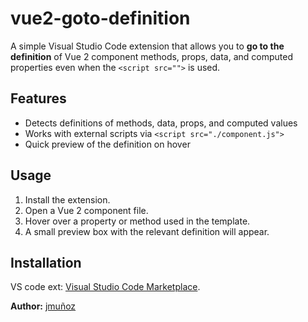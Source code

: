 # vue2-goto-definition

A simple Visual Studio Code extension that allows you to **go to the definition** of Vue 2 component methods, props, data, and computed properties even when the `<script src="">` is used.

## Features

- Detects definitions of methods, data, props, and computed values
- Works with external scripts via `<script src="./component.js">`
- Quick preview of the definition on hover

## Usage

1. Install the extension.
2. Open a Vue 2 component file.
3. Hover over a property or method used in the template.
4. A small preview box with the relevant definition will appear.

## Installation

VS code ext: [Visual Studio Code Marketplace](https://marketplace.visualstudio.com/items?itemName=jmunoz.vue2-goto-definition).

**Author:** [jmuñoz](https://github.com/julianmc901/)
